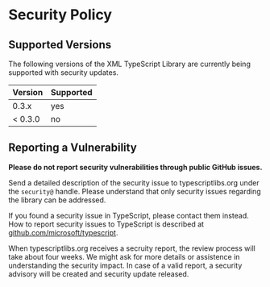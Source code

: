 Security Policy
===============



Supported Versions
------------------

The following versions of the XML TypeScript Library are currently being supported with security updates.

| Version | Supported |
| ------- | --------- |
| 0.3.x   | yes       |
| < 0.3.0 | no        |



Reporting a Vulnerability
-------------------------

**Please do not report security vulnerabilities through public GitHub issues.**

Send a detailed description of the security issue to typescriptlibs.org under the `security@` handle.
Please understand that only security issues regarding the library can be addressed.

If you found a security issue in TypeScript, please contact them instead.
How to report security issues to TypeScript is described at [github.com/microsoft/typescript](https://github.com/microsoft/typescript/security/policy).

When typescriptlibs.org receives a secruity report, the review process will take about four weeks.
We might ask for more details or assistence in understanding the security impact.
In case of a valid report, a security advisory will be created and security update released.
